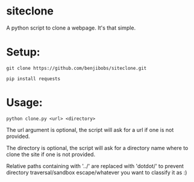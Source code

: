 # siteclone
A python script to clone a webpage. It's that simple.

# Setup:

`git clone https://github.com/benjibobs/siteclone.git`

`pip install requests`

# Usage:

`python clone.py <url> <directory>`

The url argument is optional, the script will ask for a url if one is not provided.

The directory is optional, the script will ask for a directory name where to clone the site if one is not provided.

Relative paths containing with '../' are replaced with 'dotdot/' to prevent directory traversal/sandbox escape/whatever you want to classify it as :)